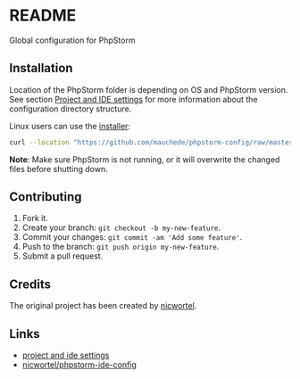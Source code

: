 # README

Global configuration for PhpStorm

## Installation

Location of the PhpStorm folder is depending on OS and PhpStorm version. See section [Project and IDE settings](https://www.jetbrains.com/help/phpstorm/project-and-ide-settings.html) for more information about the configuration directory structure.

Linux users can use the [installer](https://github.com/mauchede/phpstorm-config/blob/master/bin/installer):

```sh
curl --location "https://github.com/mauchede/phpstorm-config/raw/master/bin/installer" | sh -s -- install
```

__Note__: Make sure PhpStorm is not running, or it will overwrite the changed files before shutting down.

## Contributing

1. Fork it.
2. Create your branch: `git checkout -b my-new-feature`.
3. Commit your changes: `git commit -am 'Add some feature'`.
4. Push to the branch: `git push origin my-new-feature`.
5. Submit a pull request.

## Credits

The original project has been created by [nicwortel](https://github.com/nicwortel).

## Links

* [project and ide settings](https://www.jetbrains.com/phpstorm/help/project-and-ide-settings.html)
* [nicwortel/phpstorm-ide-config](https://github.com/nicwortel/phpstorm-ide-config)
